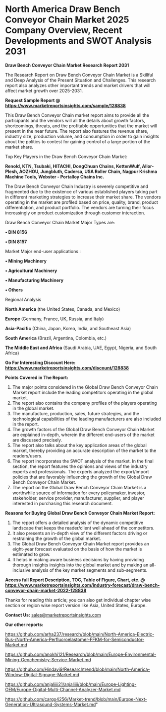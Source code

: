# North America Draw Bench Conveyor Chain Market 2025 Company Overview, Recent Developments and SWOT Analysis 2031

<strong>Draw Bench Conveyor Chain Market Research Report 2031</strong>

The Research Report on Draw Bench Conveyor Chain Market is a Skillful and Deep Analysis of the Present Situation and Challenges. This research report also analyzes other important trends and market drivers that will affect market growth over 2025-2031.

<strong>Request Sample Report @ <a href=https://www.marketreportsinsights.com/sample/128838>https://www.marketreportsinsights.com/sample/128838</a></strong>

This Draw Bench Conveyor Chain market report aims to provide all the participants and the vendors will all the details about growth factors, shortcomings, threats, and the profitable opportunities that the market will present in the near future. The report also features the revenue share, industry size, production volume, and consumption in order to gain insights about the politics to contest for gaining control of a large portion of the market share.

Top Key Players in the Draw Bench Conveyor Chain Market:

<strong>Renold, KTN, Tsubaki, HITACHI, DongChuan Chains, KettenWulf, Allor-Plesh, AOZHOU, Jungbluth, Cadersa, USA Roller Chain, Nagpur Krishma Machine Tools, Webster - Portalloy Chains Inc.</strong>

The Draw Bench Conveyor Chain Industry is severely competitive and fragmented due to the existence of various established players taking part in different marketing strategies to increase their market share. The vendors operating in the market are profiled based on price, quality, brand, product differentiation, and product portfolio. The vendors are turning their focus increasingly on product customization through customer interaction.

Draw Bench Conveyor Chain Market Major Types are:

<strong>• DIN 8156

• DIN 8157</strong>

Market Major end-user applications :

<strong>• Mining Machinery

• Agricultural Machinery

• Manufacturing Machinery

• Others</strong>

Regional Analysis

</u><strong><b>North America</b></strong> (the United States, Canada, and Mexico)

<strong><b>Europe </b></strong>(Germany, France, UK, Russia, and Italy)

<strong><b>Asia-Pacific</b></strong> (China, Japan, Korea, India, and Southeast Asia)

<strong><b>South America</b></strong> (Brazil, Argentina, Colombia, etc.)

<strong><b>The Middle East and Africa</b></strong> (Saudi Arabia, UAE, Egypt, Nigeria, and South Africa)

<strong>Go For Interesting Discount Here: <a href=https://www.marketreportsinsights.com/discount/128838>https://www.marketreportsinsights.com/discount/128838</a></strong>

<strong>Points Covered in The Report:</strong>
<ol>
  <li>The major points considered in the Global Draw Bench Conveyor Chain Market report include the leading competitors operating in the global market.</li>
  <li>The report also contains the company profiles of the players operating in the global market.</li>
  <li>The manufacture, production, sales, future strategies, and the technological capabilities of the leading manufacturers are also included in the report.</li>
  <li>The growth factors of the Global Draw Bench Conveyor Chain Market are explained in-depth, wherein the different end-users of the market are discussed precisely.</li>
  <li>The report also talks about the key application areas of the global market, thereby providing an accurate description of the market to the readers/users.</li>
  <li>The report incorporates the SWOT analysis of the market. In the final section, the report features the opinions and views of the industry experts and professionals. The experts analyzed the export/import policies that are favorably influencing the growth of the Global Draw Bench Conveyor Chain Market.</li>
  <li>The report on the Global Draw Bench Conveyor Chain Market is a worthwhile source of information for every policymaker, investor, stakeholder, service provider, manufacturer, supplier, and player interested in purchasing this research document.</li>
</ol>
<strong>Reasons for Buying Global Draw Bench Conveyor Chain Market Report:</strong>

<ol>
  <li>The report offers a detailed analysis of the dynamic competitive landscape that keeps the reader/client well ahead of the competitors.</li>
  <li>It also presents an in-depth view of the different factors driving or restraining the growth of the global market.</li>
  <li>The Global Draw Bench Conveyor Chain Market report provides an eight-year forecast evaluated on the basis of how the market is estimated to grow.</li>
  <li>It helps in making aware business decisions by having providing thorough insights insights into the global market and by making an all-inclusive analysis of the key market segments and sub-segments.</li>
</ol>
<strong>Access full Report Description, TOC, Table of Figure, Chart, etc. @ <a href=https://www.marketreportsinsights.com/industry-forecast/draw-bench-conveyor-chain-market-2022-128838>https://www.marketreportsinsights.com/industry-forecast/draw-bench-conveyor-chain-market-2022-128838</a></strong>


Thanks for reading this article; you can also get individual chapter wise section or region wise report version like Asia, United States, Europe.

<strong>Contact Us:</strong>
sales@marketreportsinsights.com

<strong>Our other reports:</strong>

<a href=https://github.com/arha237/research/blob/main/North-America-Electric-Bus-/North-America-Perfluoroelastomer-FFKM-for-Semiconductor-Market.md>https://github.com/arha237/research/blob/main/North-America-Electric-Bus-/North-America-Perfluoroelastomer-FFKM-for-Semiconductor-Market.md</a>

<a href=https://github.com/anokhi121/Research/blob/main/Europe-Environmental-Mining-Geochemistry-Service-Market.md>https://github.com/anokhi121/Research/blob/main/Europe-Environmental-Mining-Geochemistry-Service-Market.md</a>

<a href=https://github.com/Hindavi9/Researchtrend/blob/main/North-America-Window-Digital-Signage-Market.md>https://github.com/Hindavi9/Researchtrend/blob/main/North-America-Window-Digital-Signage-Market.md</a>

<a href=https://github.com/anjaliiii21/anjaliiii/blob/main/Europe-Lighting-OEM/Europe-Digital-Multi-Channel-Analyzer-Market.md>https://github.com/anjaliiii21/anjaliiii/blob/main/Europe-Lighting-OEM/Europe-Digital-Multi-Channel-Analyzer-Market.md</a>

<a href=https://github.com/cargo4256/Market-trend/blob/main/Europe-Next-Generation-Ultrasound-Systems-Market.md>https://github.com/cargo4256/Market-trend/blob/main/Europe-Next-Generation-Ultrasound-Systems-Market.md</a>"
